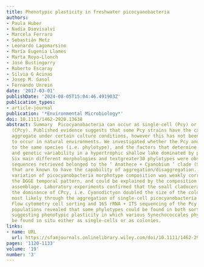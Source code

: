 ```yaml
---
title: Phenotypic plasticity in freshwater picocyanobacteria
authors:
- Paula Huber
- Nadia Diovisalvi
- Marcela Ferraro
- Sebastián Metz
- Leonardo Lagomarsino
- María Eugenia Llames
- Marta Royo‐Llonch
- José Bustingorry
- Roberto Escaray
- Silvia G Acinas
- Josep M. Gasol
- Fernando Unrein
date: '2017-03-01'
publishDate: '2024-08-05T15:04:46.491903Z'
publication_types:
- article-journal
publication: '*Environmental Microbiology*'
doi: 10.1111/1462-2920.13638
abstract: Summary  Picocyanobacteria can occur as single‐cell (Pcy) or as colonies
  (CPcy). Published evidence suggests that some Pcy strains have the capability to
  aggregate under certain culture conditions, however this has not been demonstrated
  to occur in natural environments. We investigated whether the Pcy and CPcy belong
  to the same species (i.e. phylotype), and the factors that determine their morphological
  and genetic variability in a hypertrophic shallow lake dominated by picocyanobacteria.
  Six main different morphologies and textgreater30 phylotypes were observed. All
  sequences retrieved belonged to the ‘ Anathece + Cyanobium ’ clade (Synechococcales)
  that are known to have the capability of aggregation/disaggregation. The temporal
  variation of picocyanobacteria morphotype composition was weakly correlated with
  the DGGE temporal pattern, and could be explained by the composition of the zooplankton
  assemblage. Laboratory experiments confirmed that the small cladoceran Bosmina favoured
  the dominance of CPcy, i.e. Cyanodictyon doubled the size of the colonies when present,
  most likely through the aggregation of single‐cell picocyanobacteria into colonies.
  Flow cytometry cell sorting and 16S rRNA + ITS sequencing of the Pcy and CPcy cytometrically‐defined
  populations revealed that some phylotypes could be found in both sorted populations,
  suggesting phenotypic plasticity in which various Synechococcales phylotypes could
  be found in situ either as single‐cells or as colonies.
links:
- name: URL
  url: https://sfamjournals.onlinelibrary.wiley.com/doi/10.1111/1462-2920.13638
pages: '1120-1133'
volume: '19'
number: '3'
---
```

